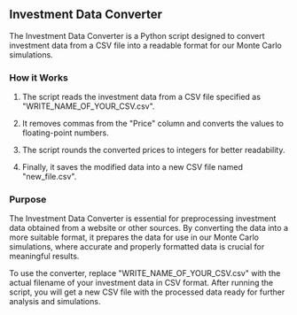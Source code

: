## Investment Data Converter

The Investment Data Converter is a Python script designed to convert investment data from a CSV file into a readable format for our Monte Carlo simulations.

### How it Works

1. The script reads the investment data from a CSV file specified as "WRITE_NAME_OF_YOUR_CSV.csv".

2. It removes commas from the "Price" column and converts the values to floating-point numbers.

3. The script rounds the converted prices to integers for better readability.

4. Finally, it saves the modified data into a new CSV file named "new_file.csv".

### Purpose

The Investment Data Converter is essential for preprocessing investment data obtained from a website or other sources. By converting the data into a more suitable format, it prepares the data for use in our Monte Carlo simulations, where accurate and properly formatted data is crucial for meaningful results.

To use the converter, replace "WRITE_NAME_OF_YOUR_CSV.csv" with the actual filename of your investment data in CSV format. After running the script, you will get a new CSV file with the processed data ready for further analysis and simulations.

